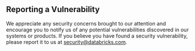 ## Reporting a Vulnerability

We appreciate any security concerns brought to our attention and encourage you to notify us of any potential vulnerabilities discovered in our systems or products.
If you believe you have found a security vulnerability, please report it to us at [security@databricks.com](mailto:security@databricks.com).